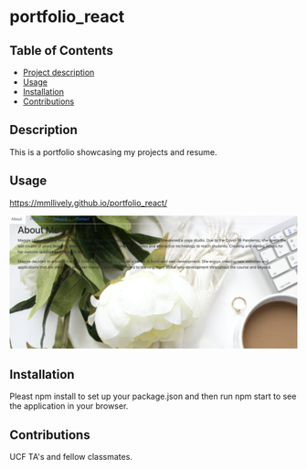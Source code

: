 # portfolio_react

## Table of Contents
- [Project description](#Description)
- [Usage](#Usage)
- [Installation](#Installation)
- [Contributions](#Contributions)


## Description
This is a portfolio showcasing my projects and resume.

## Usage 

https://mmllively.github.io/portfolio_react/

![portfolio photo](./portfolio/src/assets/Screenshot%202022-12-07%20at%2011.17.50%20PM.png)


## Installation
Pleast npm install to set up your package.json and then run npm start to see the application in your browser.

## Contributions
UCF TA's and fellow classmates.
